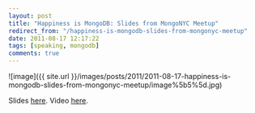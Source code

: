 ```yaml
---
layout: post
title: "Happiness is MongoDB: Slides from MongoNYC Meetup"
redirect_from: "/happiness-is-mongodb-slides-from-mongonyc-meetup"
date: 2011-08-17 12:17:22
tags: [speaking, mongodb]
comments: true
---
```

![image]({{ site.url }}/images/posts/2011/2011-08-17-happiness-is-mongodb-slides-from-mongonyc-meetup/image%5b5%5d.jpg)

Slides [here](http://www.slideshare.net/dblockdotorg/2011-0816-mongonyc). Video [here](https://www.mongodb.com/presentations/happiness-mongodb).



